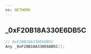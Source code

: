 ```yaml
---
ns: NETWORK
---
```

## _0xF20B18A330E6DB5C

```c
// 0xF20B18A330E6DB5C
Any _0xF20B18A330E6DB5C();
```

